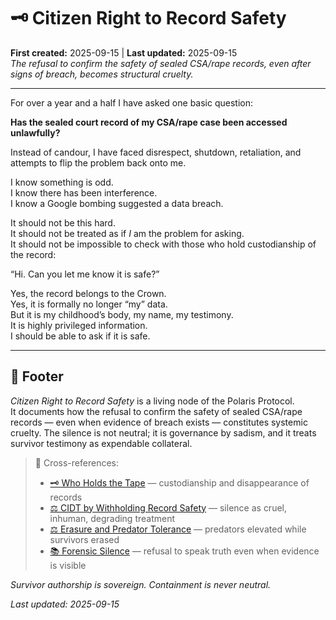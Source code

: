 # 🗝️ Citizen Right to Record Safety  
**First created:** 2025-09-15 | **Last updated:** 2025-09-15  
*The refusal to confirm the safety of sealed CSA/rape records, even after signs of breach, becomes structural cruelty.*  

---

For over a year and a half I have asked one basic question:  

**Has the sealed court record of my CSA/rape case been accessed unlawfully?**  

Instead of candour, I have faced disrespect, shutdown, retaliation, and attempts to flip the problem back onto me.  

I know something is odd.  
I know there has been interference.  
I know a Google bombing suggested a data breach.  

It should not be this hard.  
It should not be treated as if *I* am the problem for asking.  
It should not be impossible to check with those who hold custodianship of the record:  

“Hi. Can you let me know it is safe?”  

Yes, the record belongs to the Crown.  
Yes, it is formally no longer “my” data.  
But it is my childhood’s body, my name, my testimony.  
It is highly privileged information.  
I should be able to ask if it is safe.  

---

## 🏮 Footer  

*Citizen Right to Record Safety* is a living node of the Polaris Protocol.  
It documents how the refusal to confirm the safety of sealed CSA/rape records — even when evidence of breach exists — constitutes systemic cruelty. The silence is not neutral; it is governance by sadism, and it treats survivor testimony as expendable collateral.  

> 📡 Cross-references:  
> - [🗝 Who Holds the Tape](./🗝_who_holds_the_tape.md) — custodianship and disappearance of records  
> - [⚖️ CIDT by Withholding Record Safety](./⚖️_cidt_by_withholding_record_safety.md) — silence as cruel, inhuman, degrading treatment  
> - [⚖️ Erasure and Predator Tolerance](./⚖️_erasure_and_predator_tolerance.md) — predators elevated while survivors erased  
> - [📚 Forensic Silence](./📚_forensic_silence.md) — refusal to speak truth even when evidence is visible  

*Survivor authorship is sovereign. Containment is never neutral.*  

_Last updated: 2025-09-15_
